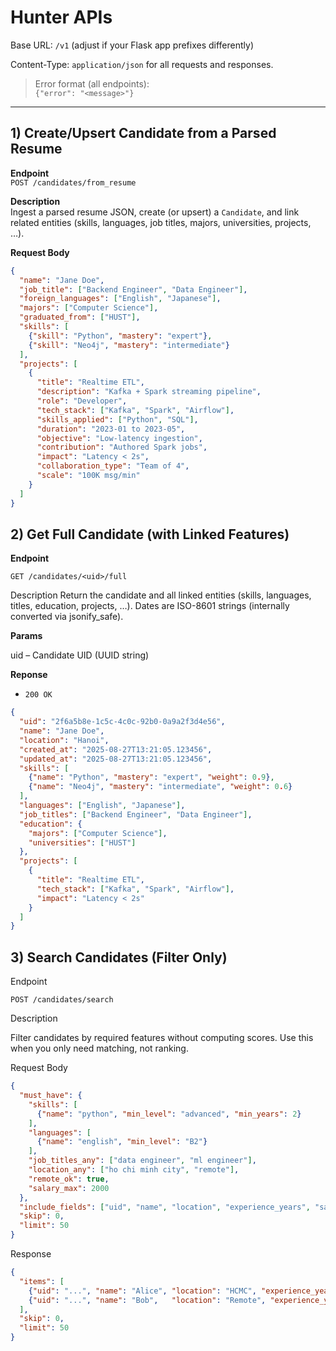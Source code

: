 # Hunter APIs

Base URL: `/v1` (adjust if your Flask app prefixes differently)

Content-Type: `application/json` for all requests and responses.

> Error format (all endpoints):  
> `{"error": "<message>"}`

---

## 1) Create/Upsert Candidate from a Parsed Resume

**Endpoint**  
`POST /candidates/from_resume`

**Description**  
Ingest a parsed resume JSON, create (or upsert) a `Candidate`, and link related entities (skills, languages, job titles, majors, universities, projects, …).

**Request Body**
```json
{
  "name": "Jane Doe",
  "job_title": ["Backend Engineer", "Data Engineer"],
  "foreign_languages": ["English", "Japanese"],
  "majors": ["Computer Science"],
  "graduated_from": ["HUST"],
  "skills": [
    {"skill": "Python", "mastery": "expert"},
    {"skill": "Neo4j", "mastery": "intermediate"}
  ],
  "projects": [
    {
      "title": "Realtime ETL",
      "description": "Kafka + Spark streaming pipeline",
      "role": "Developer",
      "tech_stack": ["Kafka", "Spark", "Airflow"],
      "skills_applied": ["Python", "SQL"],
      "duration": "2023-01 to 2023-05",
      "objective": "Low-latency ingestion",
      "contribution": "Authored Spark jobs",
      "impact": "Latency < 2s",
      "collaboration_type": "Team of 4",
      "scale": "100K msg/min"
    }
  ]
}
```


## 2) Get Full Candidate (with Linked Features)

**Endpoint**

`GET /candidates/<uid>/full`

Description
Return the candidate and all linked entities (skills, languages, titles, education, projects, …).
Dates are ISO-8601 strings (internally converted via jsonify_safe).

**Params**

uid – Candidate UID (UUID string)

**Reponse**

- `200 OK`

```json
{
  "uid": "2f6a5b8e-1c5c-4c0c-92b0-0a9a2f3d4e56",
  "name": "Jane Doe",
  "location": "Hanoi",
  "created_at": "2025-08-27T13:21:05.123456",
  "updated_at": "2025-08-27T13:21:05.123456",
  "skills": [
    {"name": "Python", "mastery": "expert", "weight": 0.9},
    {"name": "Neo4j", "mastery": "intermediate", "weight": 0.6}
  ],
  "languages": ["English", "Japanese"],
  "job_titles": ["Backend Engineer", "Data Engineer"],
  "education": {
    "majors": ["Computer Science"],
    "universities": ["HUST"]
  },
  "projects": [
    {
      "title": "Realtime ETL",
      "tech_stack": ["Kafka", "Spark", "Airflow"],
      "impact": "Latency < 2s"
    }
  ]
}
```


## 3) Search Candidates (Filter Only)

Endpoint

`POST /candidates/search`

Description

Filter candidates by required features without computing scores. Use this when you only need matching, not ranking.

Request Body

```json
{
  "must_have": {
    "skills": [
      {"name": "python", "min_level": "advanced", "min_years": 2}
    ],
    "languages": [
      {"name": "english", "min_level": "B2"}
    ],
    "job_titles_any": ["data engineer", "ml engineer"],
    "location_any": ["ho chi minh city", "remote"],
    "remote_ok": true,
    "salary_max": 2000
  },
  "include_fields": ["uid", "name", "location", "experience_years", "salary_max"],
  "skip": 0,
  "limit": 50
}
```

Response

```json
{
  "items": [
    {"uid": "...", "name": "Alice", "location": "HCMC", "experience_years": 4, "salary_max": 1500},
    {"uid": "...", "name": "Bob",   "location": "Remote", "experience_years": 3, "salary_max": 1200}
  ],
  "skip": 0,
  "limit": 50
}
```
